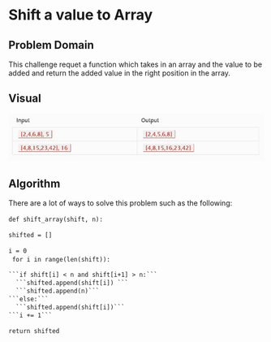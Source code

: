 # Shift a value to Array

## Problem Domain

This challenge requet a function which takes in an array and the value to be added and return  the added value in the right position in the array.

## Visual

![Input & Output](../../../assests/array_shift_input_and_output.JPG)

## Algorithm

There are a lot of ways to solve this problem such as the following:

```def shift_array(shift, n):```

  ```shifted = []```
  
  ```i = 0```  
 ``` for i in range(len(shift)):```
 
    ```if shift[i] < n and shift[i+1] > n:```
      ```shifted.append(shift[i]) ```
      ```shifted.append(n)```
    ```else:```
      ```shifted.append(shift[i])```  
    ```i += 1```
    
  ```return shifted```


